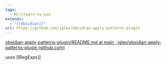 ```yaml
---
tags:
  - M/⭐/learn-to-use
extends:
  - "[[Obsidian]]"
url: https://github.com/jglev/obsidian-apply-patterns-plugin
---
```

[obsidian-apply-patterns-plugin/README.md at main · jglev/obsidian-apply-patterns-plugin (github.com)](https://github.com/jglev/obsidian-apply-patterns-plugin/blob/main/README.md)

uses
[[RegExps]]

